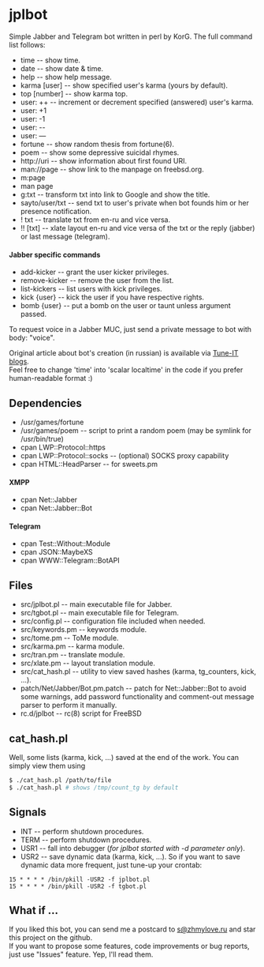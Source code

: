 # jplbot
Simple Jabber and Telegram bot written in perl by KorG.
The full command list follows:
* time           -- show time.
* date           -- show date & time.
* help           -- show help message.
* karma [user]   -- show specified user's karma (yours by default).
* top [number]   -- show karma top.
* user: ++       -- increment or decrement specified (answered) user's karma.
* user: +1
* user: -1
* user: --
* user: —
* fortune        -- show random thesis from fortune(6).
* poem           -- show some depressive suicidal rhymes.
* http://uri     -- show information about first found URI.
* man://page     -- show link to the manpage on freebsd.org.
* m:page
* man page
* g:txt          -- transform txt into link to Google and show the title.
* sayto/user/txt -- send txt to user's private when bot founds him or her presence notification.
* ! txt          -- translate txt from en-ru and vice versa.
* !! [txt]       -- xlate layout en-ru and vice versa of the txt or the reply (jabber) or last message (telegram).

#### Jabber specific commands
* add-kicker     -- grant the user kicker privileges.
* remove-kicker  -- remove the user from the list.
* list-kickers   -- list users with kick privileges.
* kick {user}    -- kick the user if you have respective rights.
* bomb {user}    -- put a bomb on the user or taunt unless argument passed.

To request voice in a Jabber MUC, just send a private message to bot with body: "voice".

Original article about bot's creation (in russian) is available via [Tune-IT blogs](http://www.tune-it.ru/web/korg/home/-/blogs/пишем-простенького-jabber-бота-на-perl).  
Feel free to change 'time' into 'scalar localtime' in the code if you prefer human-readable format :)

## Dependencies
* /usr/games/fortune
* /usr/games/poem                      -- script to print a random poem (may be symlink for /usr/bin/true)
* cpan LWP::Protocol::https
* cpan LWP::Protocol::socks            -- (optional) SOCKS proxy capability
* cpan HTML::HeadParser                -- for sweets.pm

#### XMPP
* cpan Net::Jabber
* cpan Net::Jabber::Bot

#### Telegram
* cpan Test::Without::Module
* cpan JSON::MaybeXS
* cpan WWW::Telegram::BotAPI

## Files
* src/jplbot.pl                        -- main executable file for Jabber.
* src/tgbot.pl                         -- main executable file for Telegram.
* src/config.pl                        -- configuration file included when needed.
* src/keywords.pm                      -- keywords module.
* src/tome.pm                          -- ToMe module.
* src/karma.pm                         -- karma module.
* src/tran.pm                          -- translate module.
* src/xlate.pm                         -- layout translation module.
* src/cat\_hash.pl                     -- utility to view saved hashes (karma, tg\_counters, kick, ...).
* patch/Net/Jabber/Bot.pm.patch        -- patch for Net::Jabber::Bot to avoid some warnings, add password functionality and comment-out message parser to perform it manually.
* rc.d/jplbot                          -- rc(8) script for FreeBSD

## cat\_hash.pl
Well, some lists (karma, kick, ...) saved at the end of the work. You can simply view them using
```sh
$ ./cat_hash.pl /path/to/file
$ ./cat_hash.pl # shows /tmp/count_tg by default
```

## Signals
* INT       -- perform shutdown procedures.
* TERM      -- perform shutdown procedures.
* USR1      -- fall into debugger (*for jplbot started with -d parameter only*).
* USR2      -- save dynamic data (karma, kick, ...).
So if you want to save dynamic data more frequent, just tune-up your crontab:
```
15 * * * * /bin/pkill -USR2 -f jplbot.pl
15 * * * * /bin/pkill -USR2 -f tgbot.pl
```

## What if ...
If you liked this bot, you can send me a postcard to [s@zhmylove.ru](mailto:s@zhmylove.ru) and star this project on the github.  
If you want to propose some features, code improvements or bug reports, just use "Issues" feature. Yep, I'll read them.
